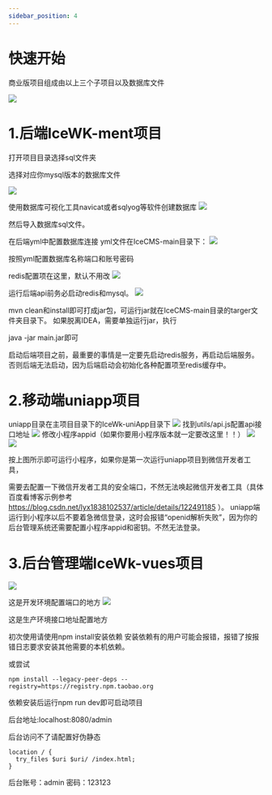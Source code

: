 ```yaml
---
sidebar_position: 4
---
```


# 快速开始

商业版项目组成由以上三个子项目以及数据库文件

![](/img/icecms/407b8d406eb3c5ed7ee0b37974a32df8.png)

# 1.后端IceWK-ment项目

打开项目目录选择sql文件夹

选择对应你mysql版本的数据库文件

![](/img/icecms/bd8f4feca170f53e0529fa1d05d7d570.png)

使用数据库可视化工具navicat或者sqlyog等软件创建数据库
![](/img/icecms/25ae89c48ea629a97442cd537c001c63.png)

然后导入数据库sql文件。


在后端yml中配置数据库连接
yml文件在IceCMS-main目录下：
![](/img/icecms/029f8e303177b652dc8c4549ca65424a.png)

按照yml配置数据库名称端口和账号密码

redis配置项在这里，默认不用改
![](/img/icecms/9f940751b3d909cd813cb9b94e8f2ebc.webp)

运行后端api前务必启动redis和mysql。
![](/img/icecms/cfac6f17a3118073c5d4111b66897030.webp)

mvn clean和install即可打成jar包，可运行jar就在IceCMS-main目录的targer文件夹目录下。
如果脱离IDEA，需要单独运行jar，执行

java -jar main.jar即可

启动后端项目之前，最重要的事情是一定要先启动redis服务，再启动后端服务。否则后端无法启动，因为后端启动会初始化各种配置项至redis缓存中。

# 2.移动端uniapp项目
uniapp目录在主项目目录下的IceWk-uniApp目录下
![](/img/icecms/407b8d406eb3c5ed7ee0b37974a32df8.png)
找到utils/api.js配置api接口地址
![](/img/icecms/0e825aee09f37000c6b8e5ccecaaefac.png)
修改小程序appid（如果你要用小程序版本就一定要改这里！！）
![](/img/icecms/d792b9a334df62c417e1ba3cf132ee8e.webp)
![](/img/icecms/236cd4288735da0c344eb604ac3fd132.webp)

按上图所示即可运行小程序，如果你是第一次运行uniapp项目到微信开发者工具，

需要去配置一下微信开发者工具的安全端口，不然无法唤起微信开发者工具（具体百度看博客示例参考 https://blog.csdn.net/lyx1838102537/article/details/122491185 ）。
uniapp端运行到小程序以后不要着急微信登录，这时会报错“openid解析失败”，因为你的后台管理系统还需要配置小程序appid和密钥。不然无法登录。

# 3.后台管理端IceWk-vues项目
![](/img/icecms/4a4ae47f31d85965aacf4c782b0cd9bd.png)

这是开发环境配置端口的地方
![](/img/icecms/73d83207b6d11fcd286c5aa4aac5530c.png)

这是生产环境接口地址配置地方

初次使用请使用npm install安装依赖
安装依赖有的用户可能会报错，报错了按报错日志要求安装其他需要的本机依赖。

或尝试

	npm install --legacy-peer-deps --registry=https://registry.npm.taobao.org


依赖安装后运行npm run dev即可启动项目

后台地址:localhost:8080/admin

后台访问不了请配置好伪静态

	location / {
	  try_files $uri $uri/ /index.html;
	}

后台账号：admin 密码：123123